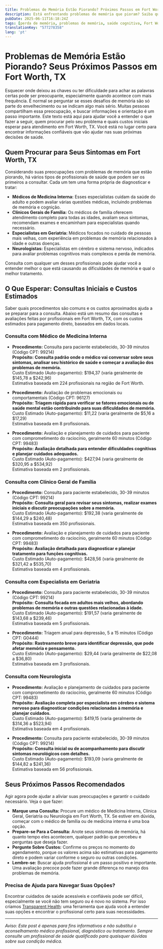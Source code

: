 ```yaml
---
title: Problemas de Memória Estão Piorando? Próximos Passos em Fort Worth, TX  
description: Está enfrentando problemas de memória que pioram? Saiba quem procurar e quais custos iniciais esperar em Fort Worth, TX, para cuidados profissionais.  
pubDate: 2025-06-11T16:18:24Z
tags: [perda de memória, problemas de memória, saúde cognitiva, Fort Worth, cuidados de saúde, neurologia, geriatria, clínica geral]
translationKey: "577278358"
lang: 'pt'
---
```


# Problemas de Memória Estão Piorando? Seus Próximos Passos em Fort Worth, TX

Esquecer onde deixou as chaves ou ter dificuldade para achar as palavras certas pode ser preocupante, especialmente quando acontece com mais frequência. É normal se perguntar se esses desafios de memória são só parte do envelhecimento ou se indicam algo mais sério. Muitas pessoas compartilham essa preocupação, e buscar informações e orientação é um passo importante. Este texto está aqui para ajudar você a entender o que fazer a seguir, quem procurar pelo seu problema e quais custos iniciais esperar para atendimento em Fort Worth, TX. Você está no lugar certo para encontrar informações confiáveis que vão ajudar nas suas próximas decisões de saúde.

## Quem Procurar para Seus Sintomas em Fort Worth, TX

Considerando suas preocupações com problemas de memória que estão piorando, há vários tipos de profissionais de saúde que podem ser os primeiros a consultar. Cada um tem uma forma própria de diagnosticar e tratar:

- **Médicos de Medicina Interna:** Esses especialistas cuidam da saúde do adulto e podem avaliar várias questões médicas, incluindo problemas de memória e cognição.
- **Clínicos Gerais de Família:** Os médicos de família oferecem atendimento completo para todas as idades, avaliam seus sintomas, recomendam exames e encaminham para especialistas quando necessário.
- **Especialistas em Geriatria:** Médicos focados no cuidado de pessoas mais velhas, com experiência em problemas de memória relacionados à idade e outras doenças.
- **Neurologistas:** Especialistas em cérebro e sistema nervoso, indicados para avaliar problemas cognitivos mais complexos e perda de memória.

Consulta com qualquer um desses profissionais pode ajudar você a entender melhor o que está causando as dificuldades de memória e qual o melhor tratamento.

## O Que Esperar: Consultas Iniciais e Custos Estimados

Saber quais procedimentos são comuns e os custos aproximados ajuda a se preparar para a consulta. Abaixo está um resumo das consultas e avaliações feitas por profissionais em Fort Worth, TX, com os custos estimados para pagamento direto, baseados em dados locais.

### Consulta com Médico de Medicina Interna

- **Procedimento:** Consulta para paciente estabelecido, 30-39 minutos (Código CPT: 99214)  
  **Propósito:** **Consulta padrão onde o médico vai conversar sobre seus sintomas, analisar seu histórico de saúde e começar a avaliação dos problemas de memória.**  
  Custo Estimado (Auto-pagamento): $194,37 (varia geralmente de $145,78 a $242,96)  
  Estimativa baseada em 224 profissionais na região de Fort Worth.

- **Procedimento:** Avaliação de problemas emocionais ou comportamentais (Código CPT: 96127)  
  **Propósito:** **Triagem rápida para verificar se fatores emocionais ou de saúde mental estão contribuindo para suas dificuldades de memória.**  
  Custo Estimado (Auto-pagamento): $11,22 (varia geralmente de $5,16 a $17,29)  
  Estimativa baseada em 8 profissionais.

- **Procedimento:** Avaliação e planejamento de cuidados para paciente com comprometimento do raciocínio, geralmente 60 minutos (Código CPT: 99483)  
  **Propósito:** **Avaliação detalhada para entender dificuldades cognitivas e planejar cuidados adequados.**  
  Custo Estimado (Auto-pagamento): $427,94 (varia geralmente de $320,95 a $534,92)  
  Estimativa baseada em 2 profissionais.

### Consulta com Clínico Geral de Família

- **Procedimento:** Consulta para paciente estabelecido, 30-39 minutos (Código CPT: 99214)  
  **Propósito:** **Consulta geral para revisar seus sintomas, realizar exames iniciais e discutir preocupações sobre a memória.**  
  Custo Estimado (Auto-pagamento): $192,38 (varia geralmente de $144,29 a $240,48)  
  Estimativa baseada em 350 profissionais.

- **Procedimento:** Avaliação e planejamento de cuidados para paciente com comprometimento do raciocínio, geralmente 60 minutos (Código CPT: 99483)  
  **Propósito:** **Avaliação detalhada para diagnosticar e planejar tratamento para funções cognitivas.**  
  Custo Estimado (Auto-pagamento): $428,56 (varia geralmente de $321,42 a $535,70)  
  Estimativa baseada em 4 profissionais.

### Consulta com Especialista em Geriatria

- **Procedimento:** Consulta para paciente estabelecido, 30-39 minutos (Código CPT: 99214)  
  **Propósito:** **Consulta focada em adultos mais velhos, abordando problemas de memória e outras questões relacionadas à idade.**  
  Custo Estimado (Auto-pagamento): $191,57 (varia geralmente de $143,68 a $239,46)  
  Estimativa baseada em 5 profissionais.

- **Procedimento:** Triagem anual para depressão, 5 a 15 minutos (Código CPT: G0444)  
  **Propósito:** **Rastreamento breve para identificar depressão, que pode afetar memória e pensamento.**  
  Custo Estimado (Auto-pagamento): $29,44 (varia geralmente de $22,08 a $36,80)  
  Estimativa baseada em 3 profissionais.

### Consulta com Neurologista

- **Procedimento:** Avaliação e planejamento de cuidados para paciente com comprometimento do raciocínio, geralmente 60 minutos (Código CPT: 99483)  
  **Propósito:** **Avaliação completa por especialista em cérebro e sistema nervoso para diagnosticar condições relacionadas à memória e planejar cuidados.**  
  Custo Estimado (Auto-pagamento): $419,15 (varia geralmente de $314,36 a $523,94)  
  Estimativa baseada em 4 profissionais.

- **Procedimento:** Consulta para paciente estabelecido, 30-39 minutos (Código CPT: 99214)  
  **Propósito:** **Consulta inicial ou de acompanhamento para discutir sintomas neurológicos com detalhes.**  
  Custo Estimado (Auto-pagamento): $193,09 (varia geralmente de $144,82 a $241,36)  
  Estimativa baseada em 56 profissionais.

## Seus Próximos Passos Recomendados

Agir agora pode ajudar a aliviar suas preocupações e garantir o cuidado necessário. Veja o que fazer:

- **Marque uma Consulta:** Procure um médico de Medicina Interna, Clínica Geral, Geriatria ou Neurologia em Fort Worth, TX. Se estiver em dúvida, começar com o médico de família ou de medicina interna é uma boa opção.
- **Prepare-se Para a Consulta:** Anote seus sintomas de memória, há quanto tempo eles acontecem, qualquer padrão que percebeu e perguntas que deseja fazer.
- **Pergunte Sobre Custos:** Confirme os preços no momento do agendamento, porque os valores acima são estimativas para pagamento direto e podem variar conforme o seguro ou outras condições.
- **Lembre-se:** Buscar ajuda profissional é um passo positivo e importante. Uma avaliação precoce pode fazer grande diferença no manejo dos problemas de memória.

### Precisa de Ajuda para Navegar Suas Opções?

Encontrar cuidados de saúde acessíveis e confiáveis pode ser difícil, especialmente se você não tem seguro ou é novo no sistema. Por isso criamos [Transparent Health](https://transparenthealth.ai): uma ferramenta que ajuda você a entender suas opções e encontrar o profissional certo para suas necessidades.

---

*Aviso: Este post é apenas para fins informativos e não substitui o aconselhamento médico profissional, diagnóstico ou tratamento. Sempre consulte um profissional de saúde qualificado para quaisquer dúvidas sobre sua condição médica.*